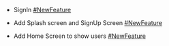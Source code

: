 - SignIn [#NewFeature](https://github.com/karimansary97/Zeal/pull/new/SignIn)

- Add Splash screen and SignUp Screen [#NewFeature](https://github.com/karimansary97/Zeal/pull/new/SignUp)

- Add Home Screen to show users [#NewFeature](https://github.com/karimansary97/Zeal/pull/new/Home)
